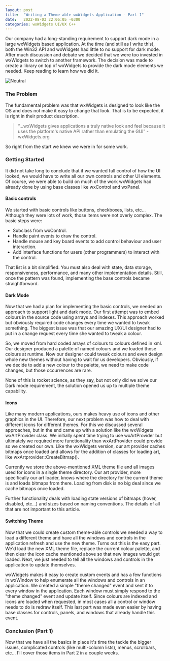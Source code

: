 ```yaml
---
layout: post
title:  "Writing a Theme-able wxWidgets Application - Part 1"
date:   2022-08-03 22:06:05 -0300
categories: wxWidgets UI/UX C++
---
```

Our company had a long-standing requirement to support dark mode in a large wxWidgets based application. At the time (and still as I write this), both the Win32 API and wxWidgets had little to no support for dark mode. After much discussion and debate we decided that we were too invested in wxWidgets to switch to another framework. The decision was made to create a library on top of wxWidgets to provide the dark mode elements we needed. Keep reading to learn how we did it. 

![Neutral](/assets/images/aims-themes.png)

### The Problem 
The fundamental problem was that wxWidgets is designed to look like the OS and does not make it easy to change that look. That is to be expected, it is right in their product description. 

> “...wxWidgets gives applications a truly native look and feel because it uses the platform's native API rather than emulating the GUI” - wxWidgets.org

So right from the start we knew we were in for some work.  

### Getting Started 
It did not take long to conclude that if we wanted full control of how the UI looked, we would have to write all our own controls and other UI elements. Of course, we were able to build on much of the work wxWidgets had already done by using base classes like wxControl and wxPanel.  

#### Basic controls 
We started with basic controls like buttons, checkboxes, lists, etc... Although they were lots of work, those items were not overly complex. The basic steps were: 

- Subclass from wxControl. 
- Handle paint events to draw the control. 
- Handle mouse and key board events to add control behaviour and user interaction. 
- Add interface functions for users (other programmers) to interact with the control. 

That list is a bit simplified. You must also deal with state, data storage, responsiveness, performance, and many other implementation details. Still, once the pattern was found, implementing the base controls became straightforward. 

#### Dark Mode 
Now that we had a plan for implementing the basic controls, we needed an approach to support light and dark mode. Our first attempt was to embed colours in the source code using arrays and indexes. This approach worked but obviously required code changes every time we wanted to tweak something. The biggest issue was that our amazing UX/UI designer had to put in a change request every time she wanted to tweak a colour. 

So, we moved from hard coded arrays of colours to colours defined in xml. Our designer produced a palette of named colours and we loaded those colours at runtime. Now our designer could tweak colours and even design whole new themes without having to wait for us developers. Obviously, if we decide to add a new colour to the palette, we need to make code changes, but those occurrences are rare.  

None of this is rocket science, as they say, but not only did we solve our Dark mode requirement, the solution opened us up to multiple theme capability. 

#### Icons 
Like many modern applications, ours makes heavy use of icons and other graphics in the UI. Therefore, our next problem was how to deal with different icons for different themes. For this we discussed several approaches, but in the end came up with a solution like the wxWidgets wxArtProvider class. We initially spent time trying to use wxArtProvider but ultimately we required more functionality than wxArtProvider could provide so we created our own. Like the wxWidgets version, our art provider caches bitmaps once loaded and allows for the addition of classes for loading art, like wxArtprovider::CreateBitmap().  

Currently we store the above-mentioned XML theme file and all images used for icons in a single theme directory. Our art provider, more specifically our art loader, knows where the directory for the current theme is and loads bitmaps from there. Loading from disk is no big deal since we cache bitmaps once loaded. 

Further functionality deals with loading state versions of bitmaps (hover, disabled, etc...) and sizes based on naming conventions. The details of all that are not important to this article. 

#### Switching Theme 
Now that we could create custom theme-able controls we needed a way to load a different theme and have all the windows and controls in the application refresh and use the new theme. Turns out this is the easy part. We'd load the new XML theme file, replace the current colour palette, and then clear the icon cache mentioned above so that new images would get loaded. Next, we just needed to tell all the windows and controls in the application to update themselves. 

wxWidgets makes it easy to create custom events and has a few functions in wxWindow to help enumerate all the windows and controls in an application. We created a simple "theme changed" event and sent it to every window in the application. Each window must simply respond to the "theme changed" event and update itself. Since colours are indexed and icons are loaded when requested, in most cases all a control or window needs to do is redraw itself. This last part was made even easier by having base classes for controls, panels, and windows that already handle this event. 

### Conclusion (Part 1)
Now that we have all the basics in place it's time the tackle the bigger issues, complicated controls (like multi-column lists), menus, scrollbars, etc... I'll cover those items in Part 2 in a couple weeks.
